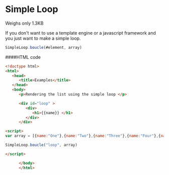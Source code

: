 
# Simple Loop

Weighs only 1.3KB

If you don't want to use a template engine or a javascript framework and you just want to make a simple loop.



```javascript
SimpleLoop.boucle(#element, array)
```

####HTML code

```html
<!doctype html>
<html>
   <head>
      <title>Examples</title>
   </head>
   <body>
      <p>Rendering the list using the simple loop </p>

      <div id="loop" >
         <div>
            <h1>{{name}} </h1>
         </div>
      </div>

<script>
var array = [{name:"One"},{name:"Two"},{name:"Three"},{name:"Four"},{name:"Fiv"},{name:"six"}];

SimpleLoop.boucle("loop", array)

</script>

      </body>
      </html>
```
